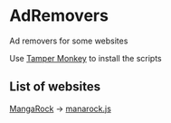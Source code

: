 # AdRemovers

Ad removers for some websites

Use [Tamper Monkey](https://tampermonkey.net/) to install the scripts

## List of websites

[MangaRock](https://mangarock.com) -> [manarock.js](https://raw.githubusercontent.com/phanirithvij/AdRemovers/master/mangarock.js)
